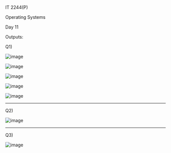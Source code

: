 IT 2244(P)

Operating Systems

Day 11

Outputs:


Q1)

![image](https://github.com/user-attachments/assets/5f85eccb-3335-4cf2-8dcb-9362f192f696)

![image](https://github.com/user-attachments/assets/54ab5ab1-eda7-4094-a2d3-a813edd27c63)


![image](https://github.com/user-attachments/assets/51ada59b-e01f-42aa-bf77-3d6841d5444b)

![image](https://github.com/user-attachments/assets/a865c444-0400-4b3c-b810-9fb96f12654e)

![image](https://github.com/user-attachments/assets/50431d72-80e8-4184-92b1-f18044148e3f)


**********************************************************************************************

Q2)

![image](https://github.com/user-attachments/assets/4afe8d53-e4f0-4b26-ac8a-c7f7afb4411f)


**********************************************************************************************

Q3)

![image](https://github.com/user-attachments/assets/b3d9a7ed-a52c-4071-a9cc-c0d1af4ead28)


